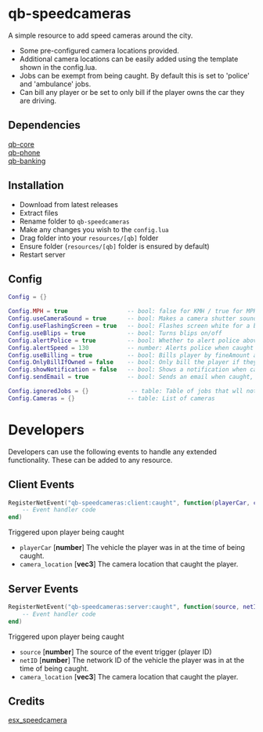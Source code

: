 # qb-speedcameras
A simple resource to add speed cameras around the city.
- Some pre-configured camera locations provided.
- Additional camera locations can be easily added using the template shown in the config.lua. 
- Jobs can be exempt from being caught. By default this is set to 'police' and 'ambulance' jobs.
- Can bill any player or be set to only bill if the player owns the car they are driving.

## Dependencies
[qb-core](https://github.com/qbcore-framework/qb-core)  
[qb-phone](https://github.com/qbcore-framework/qb-phone)  
[qb-banking](https://github.com/qbcore-framework/qb-banking)  

## Installation
- Download from latest releases
- Extract files
- Rename folder to `qb-speedcameras`
- Make any changes you wish to the `config.lua`
- Drag folder into your `resources/[qb]` folder
- Ensure folder (`resources/[qb]` folder is ensured by default)
- Restart server

## Config
```lua
Config = {}

Config.MPH = true                 -- bool: false for KMH / true for MPH
Config.useCameraSound = true      -- bool: Makes a camera shutter sound effect
Config.useFlashingScreen = true   -- bool: Flashes screen white for a brief moment
Config.useBlips = true            -- bool: Turns blips on/off
Config.alertPolice = true         -- bool: Whether to alert police above certain speed
Config.alertSpeed = 130           -- number: Alerts police when caught above this speed
Config.useBilling = true          -- bool: Bills player by fineAmount automatically if true - Only change if you know what you're doing
Config.OnlyBillIfOwned = false    -- bool: Only bill the player if they own the vehicle they are driving
Config.showNotification = false   -- bool: Shows a notification when caught
Config.sendEmail = true           -- bool: Sends an email when caught, false shows a notification

Config.ignoredJobs = {}            -- table: Table of jobs that wll not get fined by the cameras when on duty
Config.Cameras = {}               -- table: List of cameras
```

# Developers
Developers can use the following events to handle any extended functionality. These can be added to any resource.

## Client Events
```lua
RegisterNetEvent("qb-speedcameras:client:caught", function(playerCar, camera_location)
    -- Event handler code
end)
```
Triggered upon player being caught  
- `playerCar` [**number**] The vehicle the player was in at the time of being caught.
- `camera_location` [**vec3**] The camera location that caught the player.


## Server Events
```lua
RegisterNetEvent("qb-speedcameras:server:caught", function(source, netID, camera_location)
    -- Event handler code
end)
```
Triggered upon player being caught
- `source` [**number**] The source of the event trigger (player ID)
- `netID` [**number**] The network ID of the vehicle the player was in at the time of being caught.
- `camera_location` [**vec3**] The camera location that caught the player.

## Credits
[esx_speedcamera](https://github.com/P4NDAzzGaming/esx_speedcamera)
